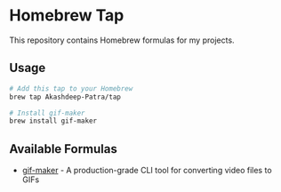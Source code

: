 # Homebrew Tap

This repository contains Homebrew formulas for my projects.

## Usage

```bash
# Add this tap to your Homebrew
brew tap Akashdeep-Patra/tap

# Install gif-maker
brew install gif-maker
```

## Available Formulas

- [gif-maker](https://github.com/Akashdeep-Patra/gif-maker) - A production-grade CLI tool for converting video files to GIFs 
